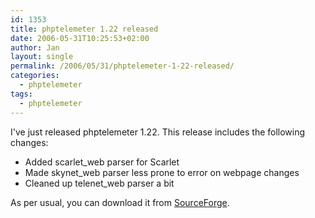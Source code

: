 ```yaml
---
id: 1353
title: phptelemeter 1.22 released
date: 2006-05-31T10:25:53+02:00
author: Jan
layout: single
permalink: /2006/05/31/phptelemeter-1-22-released/
categories:
  - phptelemeter
tags:
  - phptelemeter
---
```

I've just released phptelemeter 1.22. This release includes the following changes:

  * Added scarlet_web parser for Scarlet
  * Made skynet_web parser less prone to error on webpage changes
  * Cleaned up telenet_web parser a bit

As per usual, you can download it from [SourceForge](http://sourceforge.net/projects/phptelemeter).